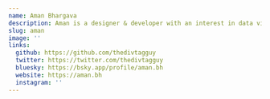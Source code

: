 ```yaml
---
name: Aman Bhargava
description: Aman is a designer & developer with an interest in data viz and maps.
slug: aman
image: ''
links:
  github: https://github.com/thedivtagguy
  twitter: https://twitter.com/thedivtagguy
  bluesky: https://bsky.app/profile/aman.bh
  website: https://aman.bh
  instagram: ''
---
```


